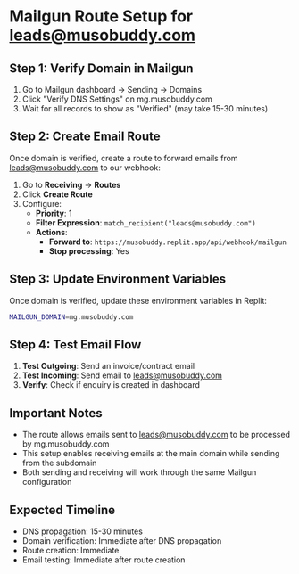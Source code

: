 # Mailgun Route Setup for leads@musobuddy.com

## Step 1: Verify Domain in Mailgun
1. Go to Mailgun dashboard → Sending → Domains
2. Click "Verify DNS Settings" on mg.musobuddy.com
3. Wait for all records to show as "Verified" (may take 15-30 minutes)

## Step 2: Create Email Route
Once domain is verified, create a route to forward emails from leads@musobuddy.com to our webhook:

1. Go to **Receiving** → **Routes**
2. Click **Create Route**
3. Configure:
   - **Priority**: 1
   - **Filter Expression**: `match_recipient("leads@musobuddy.com")`
   - **Actions**: 
     - **Forward to**: `https://musobuddy.replit.app/api/webhook/mailgun`
     - **Stop processing**: Yes

## Step 3: Update Environment Variables
Once domain is verified, update these environment variables in Replit:

```bash
MAILGUN_DOMAIN=mg.musobuddy.com
```

## Step 4: Test Email Flow
1. **Test Outgoing**: Send an invoice/contract email
2. **Test Incoming**: Send email to leads@musobuddy.com
3. **Verify**: Check if enquiry is created in dashboard

## Important Notes
- The route allows emails sent to leads@musobuddy.com to be processed by mg.musobuddy.com
- This setup enables receiving emails at the main domain while sending from the subdomain
- Both sending and receiving will work through the same Mailgun configuration

## Expected Timeline
- DNS propagation: 15-30 minutes
- Domain verification: Immediate after DNS propagation
- Route creation: Immediate
- Email testing: Immediate after route creation